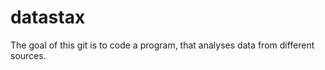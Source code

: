 datastax
========

The goal of this git is to code a program, that analyses data from different sources.

